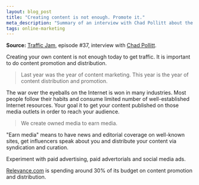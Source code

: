 ```yaml
---
layout: blog_post
title: "Creating content is not enough. Promote it."
meta_description: "Summary of an interview with Chad Pollitt about the importance of content promotion and distibution."
tags: online-marketing
---
```


**Source:** [Traffic Jam](http://www.veravo.com/trafficjam/content-distribution-shock-chad-pollitt/), episode #37, interview with <a href='http://relevance.com/'>Chad Pollitt</a>.


Creating your own content is not enough today to get traffic. It is important to do content promotion and distribution.

> Last year was the year of content marketing. This year is the year of content distribution and promotion.

The war over the eyeballs on the Internet is won in many industries. Most people follow their habits and consume limited number of well-established Internet resources. Your goal it to get your content published on those media outlets in order to reach your audience.

> We create owned media to earn media.

"Earn media" means to have news and editorial coverage on well-known sites, get influencers speak about you and distribute your content via syndication and curation.

Experiment with paid advertising, paid advertorials and social media ads.

[Relevance.com](http://relevance.com) is spending around 30% of its budget on content promotion and distribution.


